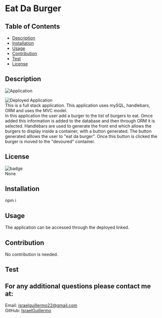 # Eat Da Burger

## Table of Contents

- [Description](#desciption)
- [Installation](#installation)
- [Usage](#Usage)
- [Contribution](#Contribution)
- [Test](#test)
- [License](#license)

## Description

![Application](./assets/images/deployedApp.png)

![Deployed Application](https://shrouded-sands-40182.herokuapp.com/)
<br />
This is a full stack application. This application uses mySQL, handlebars, ORM and uses the MVC model.
<br />
In this application the user add a burger to the list of burgers to eat. Omce added this information is added to the database and then through ORM it is selected. Handlebars are used to generate the front end which allows the burgers to display inside a container, with a button generated. The button generated alllows the user to "eat da burger". Once this button is clicked the burger is moved to the "devoured" container.

## License

![badge](https://img.shields.io/badge/license=None-green)
<br />
None

## Installation

npm i

## Usage

The application can be accessed through the deployed linked.

## Contribution

No contribution is needed.

## Test

## For any additional questions please contact me at:

Email: israelguillermo22@gmail.com
<br />
GitHub: [IsraelGuillermo](https://github.com/IsraelGuillermo)
